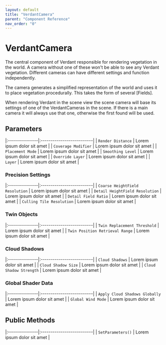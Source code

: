 ```yaml
---
layout: default
title: "VerdantCamera"
parent: "Component Reference"
nav_order: "0"
---
```



# VerdantCamera

The central component of Verdant responsible for rendering vegetation in the world. A camera without one of these won't be able to see any Verdant vegetation. Different cameras can have different settings and function independently. 

The camera generates a simplified representation of the world and uses it to place vegetation procedurally. This takes the form of several [Fields]. 

When rendering Verdant in the scene view the scene camera will base its settings of one of the VerdantCameras in the scene. If there is a main camera it will always use that one, otherwise the first found will be used. 

## Parameters

|:---------------|:--------------------------|
| `Render Distance` | Lorem ipsum dolor sit amet |
| `Coverage Modifier` | Lorem ipsum dolor sit amet |
| `Placement Mode` | Lorem ipsum dolor sit amet |
| `Smoothing Level` | Lorem ipsum dolor sit amet |
| `Override Layer` | Lorem ipsum dolor sit amet |
| `Layer` | Lorem ipsum dolor sit amet |

### Precision Settings

|:---------------|:--------------------------|
| `Coarse HeightField Resolution` | Lorem ipsum dolor sit amet |
| `Detail HeightField Resolution` | Lorem ipsum dolor sit amet |
| `Detail Field Ratio` | Lorem ipsum dolor sit amet |
| `Culling Tile Resolution` | Lorem ipsum dolor sit amet |

### Twin Objects

|:---------------|:--------------------------|
| `Twin Replacement Threshold` | Lorem ipsum dolor sit amet |
| `Twin Position Retrieval Range` | Lorem ipsum dolor sit amet |

### Cloud Shadows

|:---------------|:--------------------------|
| `Cloud Shadows` | Lorem ipsum dolor sit amet |
| `Cloud Shadow Size` | Lorem ipsum dolor sit amet |
| `Cloud Shadow Strength` | Lorem ipsum dolor sit amet |

### Global Shader Data

|:---------------|:--------------------------|
| `Apply Cloud Shadows Globally` | Lorem ipsum dolor sit amet |
| `Global Wind Mode` | Lorem ipsum dolor sit amet |

## Public Methods

|:---------------|:--------------------------|
| `SetParameters()` | Lorem ipsum dolor sit amet |